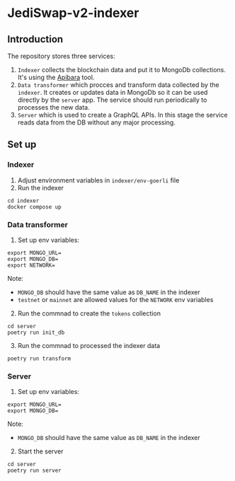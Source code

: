 # JediSwap-v2-indexer

## Introduction

The repository stores three services:

1. `Indexer` collects the blockchain data and put it to MongoDb collections. It's using the [Apibara](https://www.apibara.com/) tool.
2. `Data transformer` which procces and transform data collected by the `indexer`. It creates or updates data in MongoDb so it can be used directly by the `server` app. The service should run periodically to processes the new data.
3. `Server` which is used to create a GraphQL APIs. In this stage the service reads data from the DB without any major processing.
 
## Set up

### Indexer

1. Adjust environment variables in `indexer/env-goerli` file
2. Run the indexer

```
cd indexer
docker compose up
```

### Data transformer

1. Set up env variables:

```
export MONGO_URL=
export MONGO_DB=
export NETWORK=
```

Note:
- `MONGO_DB` should have the same value as `DB_NAME` in the indexer
- `testnet` or `mainnet` are allowed values for the `NETWORK` env variables

2. Run the commnad to create the `tokens` collection

```
cd server
poetry run init_db
```

3. Run the commnad to processed the indexer data

```
poetry run transform
```

### Server

1. Set up env variables:

```
export MONGO_URL=
export MONGO_DB=
```

Note:
- `MONGO_DB` should have the same value as `DB_NAME` in the indexer

2. Start the server

```
cd server
poetry run server
```